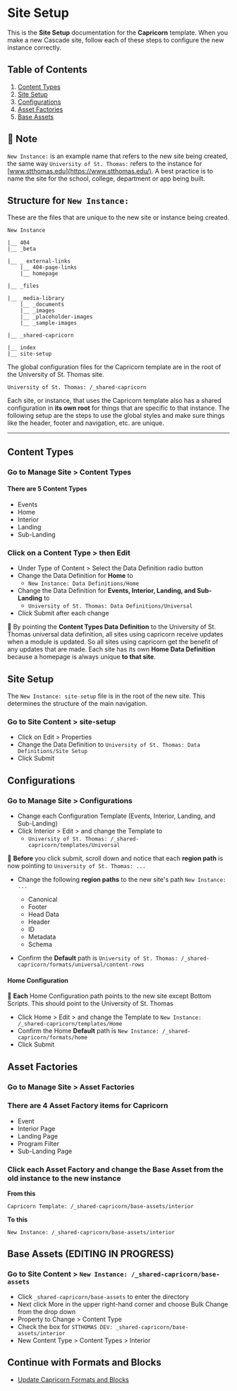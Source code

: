 # Site Setup

This is the **Site Setup** documentation for the **Capricorn** template. When you make a new Cascade site, follow each of these steps to configure the new instance correctly.

## Table of Contents

1.  [Content Types](https://github.com/UniversityOfSaintThomas/Cascade_documentation/blob/main/capricorn/01_site_setup.md#content-types)
2.  [Site Setup](https://github.com/UniversityOfSaintThomas/Cascade_documentation/blob/main/capricorn/01_site_setup.md#site-setup-1)
3.  [Configurations](https://github.com/UniversityOfSaintThomas/Cascade_documentation/blob/main/capricorn/01_site_setup.md#configurations)
4.  [Asset Factories](https://github.com/UniversityOfSaintThomas/Cascade_documentation/blob/main/capricorn/01_site_setup.md#asset-factories)
5.  [Base Assets](https://github.com/UniversityOfSaintThomas/Cascade_documentation/blob/main/capricorn/01_site_setup.md#base-assets-editing-in-progress)

## :dart: Note

`New Instance:` is an example name that refers to the new site being created, the same way `University of St. Thomas:` refers to the instance for [www.stthomas.edu](https://www.stthomas.edu/). A best practice is to name the site for the school, college, department or app being built.

## Structure for `New Instance:`

These are the files that are unique to the new site or instance being created.

```
New Instance

|__ 404
|__ _beta

|__ _ external-links
    |__ 404-page-links
    |__ homepage

|__ _files

|__ _media-library
    |__ _documents
    |__ _images
    |__ _placeholder-images
    |__ _sample-images

|__ _shared-capricorn

|__ index
|__ site-setup

```

The global configuration files for the Capricorn template are in the root of the University of St. Thomas site.

```
University of St. Thomas: /_shared-capricorn
```

Each site, or instance, that uses the Capricorn template also has a shared configuration in **its own root** for things that are specific to that instance. The following setup are the steps to use the global styles and make sure things like the header, footer and navigation, etc. are unique.

---

## Content Types

### Go to Manage Site > Content Types

#### There are 5 Content Types

-   Events
-   Home
-   Interior
-   Landing
-   Sub-Landing

### Click on a Content Type > then Edit

-   Under Type of Content > Select the Data Definition radio button
-   Change the Data Definition for **Home** to
    -   `New Instance: Data Definitions/Home`
-   Change the Data Definition for **Events, Interior, Landing, and Sub-Landing** to
    -   `University of St. Thomas: Data Definitions/Universal`
-   Click Submit after each change

:dart: By pointing the **Content Types Data Definition** to the University of St. Thomas universal data definition, all sites using capricorn receive updates when a module is updated. So all sites using capricorn get the benefit of any updates that are made. Each site has its own **Home Data Definition** because a homepage is always unique **to that site**.

## Site Setup

The `New Instance: site-setup` file is in the root of the new site. This determines the structure of the main navigation.

### Go to Site Content > site-setup

-   Click on Edit > Properties
-   Change the Data Definition to `University of St. Thomas: Data Definitions/Site Setup`
-   Click Submit

## Configurations

### Go to Manage Site > Configurations

-   Change each Configuration Template (Events, Interior, Landing, and Sub-Landing)
-   Click Interior > Edit > and change the Template to
    -   `University of St. Thomas: /_shared-capricorn/templates/Universal`

:dart: **Before** you click submit, scroll down and notice that each **region path** is now pointing to `University of St. Thomas: ...`

-   Change the following **region paths** to the new site's path `New Instance: ...`

    -   Canonical
    -   Footer
    -   Head Data
    -   Header
    -   ID
    -   Metadata
    -   Schema

-   Confirm the **Default** path is `University of St. Thomas: /_shared-capricorn/formats/universal/content-rows`

#### Home Configuration

:dart: **Each** Home Configuration path points to the new site except Bottom Scripts. This should point to the University of St. Thomas

-   Click Home > Edit > and change the Template to `New Instance: /_shared-capricorn/templates/Home`
-   Confirm the Home **Default** path is `New Instance: /_shared-capricorn/formats/home`
-   Click Submit

## Asset Factories

### Go to Manage Site > Asset Factories

### There are 4 Asset Factory items for Capricorn

-   Event
-   Interior Page
-   Landing Page
-   Program Filter
-   Sub-Landing Page

### Click each Asset Factory and change the Base Asset from the old instance to the new instance

**From this**

```
Capricorn Template: /_shared-capricorn/base-assets/interior
```

**To this**

```
New Instance: /_shared-capricorn/base-assets/interior
```

## Base Assets (EDITING IN PROGRESS)

### Go to Site Content > `New Instance: /_shared-capricorn/base-assets`

-   Click `_shared-capricorn/base-assets` to enter the directory
-   Next click More in the upper right-hand corner and choose Bulk Change from the drop down
-   Property to Change > Content Type
-   Check the box for `STTHOMAS DEV: _shared-capricorn/base-assets/interior`
-   New Content Type > Content Types > Interior

## Continue with Formats and Blocks

-   [Update Capricorn Formats and Blocks](https://github.com/UniversityOfSaintThomas/Cascade_documentation/blob/main/capricorn/02_update_formats_blocks.md#updating-formats-and-blocks)
